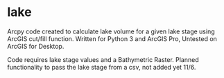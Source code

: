 # lake
Arcpy code created to calculate lake volume for a given lake stage using ArcGIS cut/fill function. 
Written for Python 3 and ArcGIS Pro, Untested on ArcGIS for Desktop.

Code requires lake stage values and a Bathymetric Raster. 
Planned functionality to pass the lake stage from a csv, not added yet 11/6.
